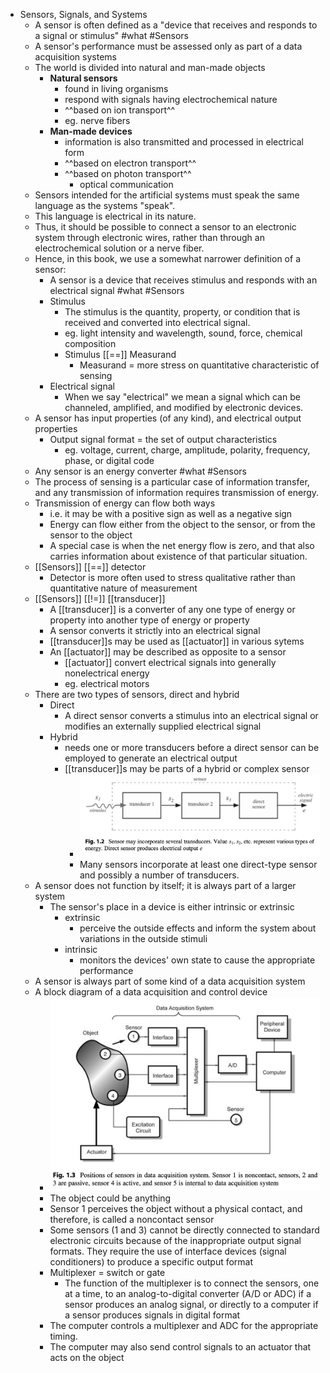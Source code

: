- Sensors, Signals, and Systems
  - A sensor is often defined as a "device that receives and responds to a signal or stimulus" #what #Sensors
  - A sensor's performance must be assessed only as part of a data acquisition systems
  - The world is divided into natural and man-made objects
    - **Natural sensors**
      - found in living organisms
      - respond with signals having electrochemical nature
      - ^^based on ion transport^^
      - eg. nerve fibers
    - **Man-made devices**
      - information is also transmitted and processed in electrical form
      - ^^based on electron transport^^
      - ^^based on photon transport^^
        - optical communication
  - Sensors intended for the artificial systems must speak the same language as the systems "speak".
  - This language is electrical in its nature.
  - Thus, it should be possible to connect a sensor to an electronic system through electronic wires, rather than through an electrochemical solution or a nerve fiber.
  - Hence, in this book, we use a somewhat narrower definition of a sensor:
    - A sensor is a device that receives stimulus and responds with an electrical signal #what #Sensors
    - Stimulus
      - The stimulus is the quantity, property, or condition that is received and converted into electrical signal.
      - eg. light intensity and wavelength, sound, force, chemical composition
      - Stimulus [[==]] Measurand
        - Measurand = more stress on quantitative characteristic of sensing
    - Electrical signal
      - When we say "electrical" we mean a signal which can be channeled, amplified, and modified by electronic devices.
  - A sensor has input properties (of any kind), and electrical output properties
    - Output signal format = the set of output characteristics
      - eg. voltage, current, charge, amplitude, polarity, frequency, phase, or digital code
  - Any sensor is an energy converter #what #Sensors
  - The process of sensing is a particular case of information transfer, and any transmission of information requires transmission of energy.
  - Transmission of energy can flow both ways
    - i.e. it may be with a positive sign as well as a negative sign
    - Energy can flow either from the object to the sensor, or from the sensor to the object
    - A special case is when the net energy flow is zero, and that also carries information about existence of that particular situation.
  - [[Sensors]] [[==]] detector
    - Detector is more often used to stress qualitative rather than quantitative nature of measurement
  - [[Sensors]] [[!=]] [[transducer]]
    - A [[transducer]] is a converter of any one type of energy or property into another type of energy or property
    - A sensor converts it strictly into an electrical signal
    - [[transducer]]s may be used as [[actuator]] in various sytems
    - An [[actuator]] may be described as opposite to a sensor
      - [[actuator]] convert electrical signals into generally nonelectrical energy
      - eg. electrical motors
  - There are two types of sensors, direct and hybrid
    - Direct
      - A direct sensor converts a stimulus into an electrical signal or modifies an externally supplied electrical signal
    - Hybrid
      - needs one or more transducers before a direct sensor can be employed to generate an electrical output
      - [[transducer]]s may be parts of a hybrid or complex sensor
        - ![](https://github.com/Dhvani35729/Handbook-of-Modern-Sensors/blob/master/Chapter_1/media/fig_1.2.jpg)
        - Many sensors incorporate at least one direct-type sensor and possibly a number of transducers.
  - A sensor does not function by itself; it is always part of a larger system
    - The sensor's place in a device is either intrinsic or extrinsic
      - extrinsic
        - perceive the outside effects and inform the system about variations in the outside stimuli
      - intrinsic
        - monitors the devices' own state to cause the appropriate performance
  - A sensor is always part of some kind of a data acquisition system
  - A block diagram of a data acquisition and control device
    - ![](https://github.com/Dhvani35729/Handbook-of-Modern-Sensors/blob/master/Chapter_1/media/fig_1.3.jpg)
    - The object could be anything
    - Sensor 1 perceives the object without a physical contact, and therefore, is called a noncontact sensor
    - Some sensors (1 and 3) cannot be directly connected to standard electronic circuits because of the inappropriate output signal formats. They require the use of interface devices (signal conditioners) to produce a specific output format
    - Multiplexer = switch or gate
      - The function of the multiplexer is to connect the sensors, one at a time, to an analog-to-digital converter (A/D or ADC) if a sensor produces an analog signal, or directly to a computer if a sensor produces signals in digital format
    - The computer controls a multiplexer and ADC for the appropriate timing.
    - The computer may also send control signals to an actuator that acts on the object
